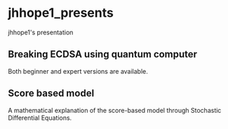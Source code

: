 # jhhope1_presents

jhhope1's presentation

## Breaking ECDSA using quantum computer

Both beginner and expert versions are available.

## Score based model

A mathematical explanation of the score-based model through Stochastic Differential Equations.
